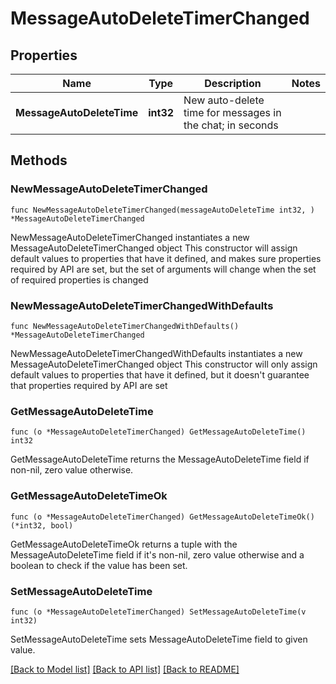 # MessageAutoDeleteTimerChanged

## Properties

Name | Type | Description | Notes
------------ | ------------- | ------------- | -------------
**MessageAutoDeleteTime** | **int32** | New auto-delete time for messages in the chat; in seconds | 

## Methods

### NewMessageAutoDeleteTimerChanged

`func NewMessageAutoDeleteTimerChanged(messageAutoDeleteTime int32, ) *MessageAutoDeleteTimerChanged`

NewMessageAutoDeleteTimerChanged instantiates a new MessageAutoDeleteTimerChanged object
This constructor will assign default values to properties that have it defined,
and makes sure properties required by API are set, but the set of arguments
will change when the set of required properties is changed

### NewMessageAutoDeleteTimerChangedWithDefaults

`func NewMessageAutoDeleteTimerChangedWithDefaults() *MessageAutoDeleteTimerChanged`

NewMessageAutoDeleteTimerChangedWithDefaults instantiates a new MessageAutoDeleteTimerChanged object
This constructor will only assign default values to properties that have it defined,
but it doesn't guarantee that properties required by API are set

### GetMessageAutoDeleteTime

`func (o *MessageAutoDeleteTimerChanged) GetMessageAutoDeleteTime() int32`

GetMessageAutoDeleteTime returns the MessageAutoDeleteTime field if non-nil, zero value otherwise.

### GetMessageAutoDeleteTimeOk

`func (o *MessageAutoDeleteTimerChanged) GetMessageAutoDeleteTimeOk() (*int32, bool)`

GetMessageAutoDeleteTimeOk returns a tuple with the MessageAutoDeleteTime field if it's non-nil, zero value otherwise
and a boolean to check if the value has been set.

### SetMessageAutoDeleteTime

`func (o *MessageAutoDeleteTimerChanged) SetMessageAutoDeleteTime(v int32)`

SetMessageAutoDeleteTime sets MessageAutoDeleteTime field to given value.



[[Back to Model list]](../README.md#documentation-for-models) [[Back to API list]](../README.md#documentation-for-api-endpoints) [[Back to README]](../README.md)


